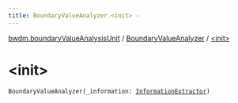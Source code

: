 ```yaml
---
title: BoundaryValueAnalyzer.<init> - 
---
```


[bwdm.boundaryValueAnalysisUnit](../index.html) / [BoundaryValueAnalyzer](index.html) / [&lt;init&gt;](./-init-.html)

# &lt;init&gt;

`BoundaryValueAnalyzer(_information: `[`InformationExtractor`](../../bwdm.information-store/-information-extractor/index.html)`)`